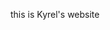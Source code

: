 <html>
  <head><title> DT Project</title></head>
  <body>
    <p> this is Kyrel's website </p> 
  </body>

</html>
   
